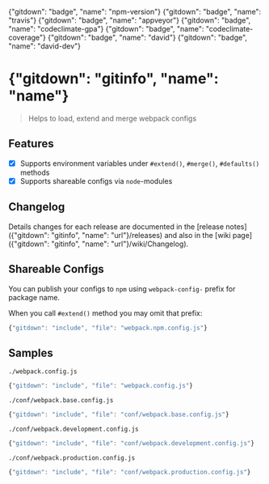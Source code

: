 {"gitdown": "badge", "name": "npm-version"}
{"gitdown": "badge", "name": "travis"}
{"gitdown": "badge", "name": "appveyor"}
{"gitdown": "badge", "name": "codeclimate-gpa"}
{"gitdown": "badge", "name": "codeclimate-coverage"}
{"gitdown": "badge", "name": "david"}
{"gitdown": "badge", "name": "david-dev"}

# {"gitdown": "gitinfo", "name": "name"}
> Helps to load, extend and merge webpack configs

## Features

- [x] Supports environment variables under `#extend()`, `#merge()`, `#defaults()` methods
- [x] Supports shareable configs via `node`-modules

## Changelog

Details changes for each release are documented in the [release notes]({"gitdown": "gitinfo", "name": "url"}/releases) and also in the [wiki page]({"gitdown": "gitinfo", "name": "url"}/wiki/Changelog).

## Shareable Configs

You can publish your configs to `npm` using `webpack-config-` prefix for package name.

When you call `#extend()` method you may omit that prefix:

```javascript
{"gitdown": "include", "file": "webpack.npm.config.js"}
```

## Samples

`./webpack.config.js`

```javascript
{"gitdown": "include", "file": "webpack.config.js"}
```

`./conf/webpack.base.config.js`

```javascript
{"gitdown": "include", "file": "conf/webpack.base.config.js"}
```

`./conf/webpack.development.config.js`

```javascript
{"gitdown": "include", "file": "conf/webpack.development.config.js"}
```

`./conf/webpack.production.config.js`

```javascript
{"gitdown": "include", "file": "conf/webpack.production.config.js"}
```
